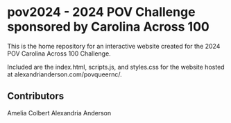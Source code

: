 # pov2024 - 2024 POV Challenge sponsored by Carolina Across 100 

This is the home repository for an interactive website created for the 2024 POV Carolina Across 100 Challenge.

Included are the index.html, scripts.js, and styles.css for the website hosted at alexandrianderson.com/povqueernc/.


## Contributors

Amelia Colbert
Alexandria Anderson
